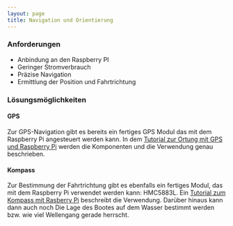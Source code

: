 ```yaml
---
layout: page
title: Navigation und Orientierung
---
```



### Anforderungen

* Anbindung an den Raspberry PI
* Geringer Stromverbrauch
* Präzise Navigation
* Ermittlung der Position und Fahrtrichtung

### Lösungsmöglichkeiten

#### GPS

Zur GPS-Navigation gibt es bereits ein fertiges GPS Modul das mit dem Raspberry Pi angesteuert werden kann. In dem [Tutorial zur Ortung mit GPS und Raspberry Pi](http://tutorials-raspberrypi.de/allgemein/gps-ortungnavigation-mit-dem-raspberry-pi/) werden die Komponenten und die Verwendung genau beschrieben.

#### Kompass

Zur Bestimmung der Fahrtrichtung gibt es ebenfalls ein fertiges Modul, das mit dem Raspberry Pi verwendet werden kann: HMC5883L. Ein [Tutorial zum Kompass mit Rasberry Pi](http://myscope.net/kompass-mit-raspberry-pi-und-hmc5883l/) beschreibt die Verwendung. Darüber hinaus kann dann auch noch Die Lage des Bootes auf dem Wasser bestimmt werden bzw. wie viel Wellengang gerade herrscht.
